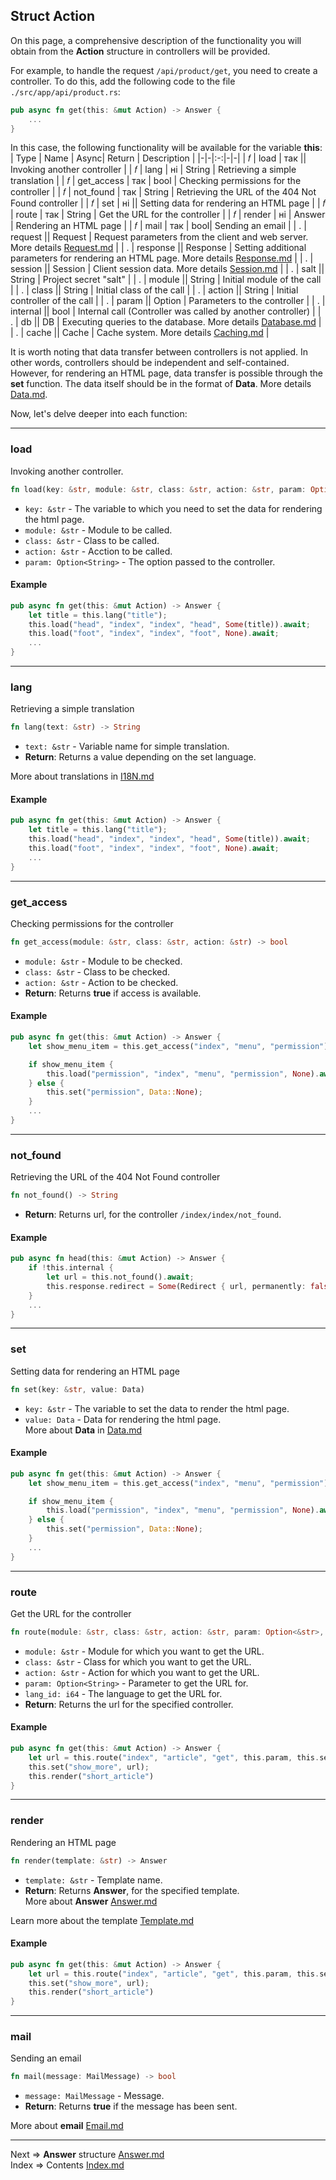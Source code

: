 ## Struct __Action__
On this page, a comprehensive description of the functionality you will obtain from the __Action__ structure in controllers will be provided.

For example, to handle the request `/api/product/get`, you need to create a controller. To do this, add the following code to the file `./src/app/api/product.rs`:

```rust
pub async fn get(this: &mut Action) -> Answer {
    ...
}
```
In this case, the following functionality will be available for the variable __this__:
| Type | Name | Async| Return | Description |
|-|-|:-:|-|-|
| 𝑓 | load | так || Invoking another controller |
| 𝑓 | lang | ні | String | Retrieving a simple translation |
| 𝑓 | get_access | так | bool | Checking permissions for the controller |
| 𝑓 | not_found | так | String | Retrieving the URL of the 404 Not Found controller |
| 𝑓 | set | ні || Setting data for rendering an HTML page |
| 𝑓 | route | так | String | Get the URL for the controller |
| 𝑓 | render | ні | Answer | Rendering an HTML page |
| 𝑓 | mail | так | bool| Sending an email |
| . | request || Request | Request parameters from the client and web server. More details [Request.md](https://github.com/tryteex/tiny-web/blob/main/doc/Request.md) |
| . | response || Response | Setting additional parameters for rendering an HTML page. More details [Response.md](https://github.com/tryteex/tiny-web/blob/main/doc/Response.md) |
| . | session || Session | Client session data. More details [Session.md](https://github.com/tryteex/tiny-web/blob/main/doc/Session.md) |
| . | salt || String | Project secret "salt" |
| . | module || String | Initial module of the call |
| . | class || String | Initial class of the call |
| . | action || String | Initial controller of the call |
| . | param || Option<String> | Parameters to the controller |
| . | internal || bool | Internal call (Controller was called by another controller) |
| . | db || DB | Executing queries to the database. More details [Database.md](https://github.com/tryteex/tiny-web/blob/main/doc/Database.md) |
| . | cache || Cache | Cache system. More details [Caching.md](https://github.com/tryteex/tiny-web/blob/main/doc/Caching.md) |

It is worth noting that data transfer between controllers is not applied. In other words, controllers should be independent and self-contained. However, for rendering an HTML page, data transfer is possible through the __set__ function. The data itself should be in the format of __Data__. More details [Data.md](https://github.com/tryteex/tiny-web/blob/main/doc/Data.md).

Now, let's delve deeper into each function:
___
### load
Invoking another controller.
```rust
fn load(key: &str, module: &str, class: &str, action: &str, param: Option<String>) 
```
* `key: &str` - The variable to which you need to set the data for rendering the html page.
* `module: &str` - Module to be called. 
* `class: &str` - Class to be called.
* `action: &str` - Acction to be called. 
* `param: Option<String>` - The option passed to the controller. 
#### Example
```rust
pub async fn get(this: &mut Action) -> Answer {
    let title = this.lang("title");
    this.load("head", "index", "index", "head", Some(title)).await;
    this.load("foot", "index", "index", "foot", None).await;
    ...
}
```
___
### lang
Retrieving a simple translation
```rust
fn lang(text: &str) -> String
```
* `text: &str` - Variable name for simple translation.
* __Return__: Returns a value depending on the set language.

More about translations in [I18N.md](https://github.com/tryteex/tiny-web/blob/main/doc/I18N.md)
#### Example
```rust
pub async fn get(this: &mut Action) -> Answer {
    let title = this.lang("title");
    this.load("head", "index", "index", "head", Some(title)).await;
    this.load("foot", "index", "index", "foot", None).await;
    ...
}
```
___
### get_access
Checking permissions for the controller
```rust
fn get_access(module: &str, class: &str, action: &str) -> bool
```
* `module: &str` - Module to be checked. 
* `class: &str` - Class to be checked.
* `action: &str` - Action to be checked. 
* __Return__: Returns __true__ if access is available.  
#### Example
```rust
pub async fn get(this: &mut Action) -> Answer {
    let show_menu_item = this.get_access("index", "menu", "permission").await;

    if show_menu_item {
        this.load("permission", "index", "menu", "permission", None).await;
    } else {
        this.set("permission", Data::None);
    }
    ...
}
```
___
### not_found
Retrieving the URL of the 404 Not Found controller
```rust
fn not_found() -> String
```
* __Return__: Returns url, for the controller ```/index/index/not_found```.  
#### Example
```rust
pub async fn head(this: &mut Action) -> Answer {
    if !this.internal {
        let url = this.not_found().await;
        this.response.redirect = Some(Redirect { url, permanently: false });
    }
    ...
}
```
___
### set
Setting data for rendering an HTML page
```rust
fn set(key: &str, value: Data)
```
* `key: &str` - The variable to set the data to render the html page.
* `value: Data` - Data for rendering the html page.  
More about __Data__ in [Data.md](https://github.com/tryteex/tiny-web/blob/main/doc/Data.md)

#### Example
```rust
pub async fn get(this: &mut Action) -> Answer {
    let show_menu_item = this.get_access("index", "menu", "permission").await;

    if show_menu_item {
        this.load("permission", "index", "menu", "permission", None).await;
    } else {
        this.set("permission", Data::None);
    }
    ...
}
```
___
### route
Get the URL for the controller
```rust
fn route(module: &str, class: &str, action: &str, param: Option<&str>, lang_id: i64) -> String
```
* `module: &str` - Module for which you want to get the URL. 
* `class: &str` - Class for which you want to get the URL.
* `action: &str` - Action for which you want to get the URL.
* `param: Option<String>` - Parameter to get the URL for. 
* `lang_id: i64` - The language to get the URL for.
* __Return__: Returns the url for the specified controller.
#### Example
```rust
pub async fn get(this: &mut Action) -> Answer {
    let url = this.route("index", "article", "get", this.param, this.session.lang_id).await;
    this.set("show_more", url);
    this.render("short_article")
}
```
___
### render
Rendering an HTML page
```rust
fn render(template: &str) -> Answer 
```
* `template: &str` - Template name. 
* __Return__: Returns __Answer__, for the specified template.  
More about __Answer__ [Answer.md](https://github.com/tryteex/tiny-web/blob/main/doc/Answer.md)  

Learn more about the template [Template.md](https://github.com/tryteex/tiny-web/blob/main/doc/Template.md) 
#### Example
```rust
pub async fn get(this: &mut Action) -> Answer {
    let url = this.route("index", "article", "get", this.param, this.session.lang_id).await;
    this.set("show_more", url);
    this.render("short_article")
}
```
___
### mail
Sending an email
```rust
fn mail(message: MailMessage) -> bool
```
* `message: MailMessage` - Message. 
* __Return__: Returns __true__ if the message has been sent.

More about __email__ [Email.md](https://github.com/tryteex/tiny-web/blob/main/doc/Email.md)
___
Next => __Answer__ structure [Answer.md](https://github.com/tryteex/tiny-web/blob/main/doc/Answer.md)  
Index => Contents [Index.md](https://github.com/tryteex/tiny-web/blob/main/doc/Index.md)  